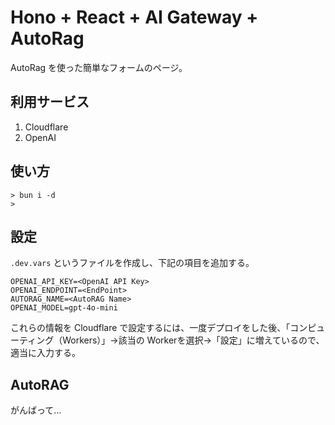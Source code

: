 # Hono + React + AI Gateway + AutoRag

AutoRag を使った簡単なフォームのページ。

## 利用サービス

1. Cloudflare
2. OpenAI

## 使い方

```shell
> bun i -d
>
```

## 設定

`.dev.vars` というファイルを作成し、下記の項目を追加する。

```dotenv
OPENAI_API_KEY=<OpenAI API Key>
OPENAI_ENDPOINT=<EndPoint>
AUTORAG_NAME=<AutoRAG Name>
OPENAI_MODEL=gpt-4o-mini
```

これらの情報を Cloudflare で設定するには、一度デプロイをした後、「コンピューティング（Workers）」→該当の Workerを選択→「設定」に増えているので、適当に入力する。

## AutoRAG

がんばって…
